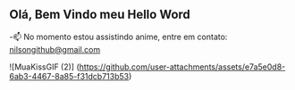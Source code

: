 ## Olá, Bem Vindo meu **Hello Word**

-📫 No momento estou assistindo anime, entre em contato: nilsongithub@gmail.com                        

![MuaKissGIF (2)] (https://github.com/user-attachments/assets/e7a5e0d8-6ab3-4467-8a85-f31dcb713b53)



<!--
**Nilson-DataScience/Nilson-DataScience** is a ✨ _special_ ✨ repository because its `README.md` (this file) appears on your GitHub profile.

Here are some ideas to get you started:

- 🔭 I’m currently working on ...
- 🌱 I’m currently learning ...
- 👯 I’m looking to collaborate on ...
- 🤔 I’m looking for help with ...
- 💬 Ask me about ...
- 📫 How to reach me: ...
- 😄 Pronouns: ...
- ⚡ Fun fact: ...
-->
